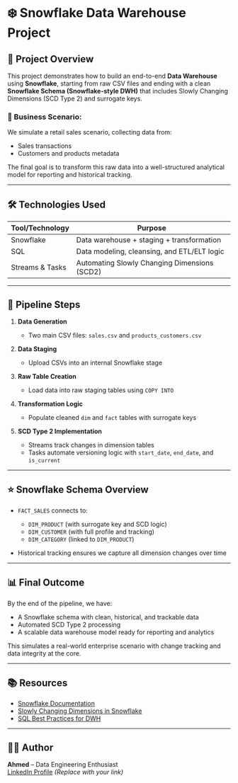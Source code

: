 
# ❄️ Snowflake Data Warehouse Project

## 📌 Project Overview

This project demonstrates how to build an end-to-end **Data Warehouse** using **Snowflake**, starting from raw CSV files and ending with a clean **Snowflake Schema (Snowflake-style DWH)** that includes Slowly Changing Dimensions (SCD Type 2) and surrogate keys.

### 🎯 Business Scenario:
We simulate a retail sales scenario, collecting data from:
- Sales transactions
- Customers and products metadata

The final goal is to transform this raw data into a well-structured analytical model for reporting and historical tracking.

---

## 🛠️ Technologies Used

| Tool/Technology     | Purpose                                      |
|---------------------|----------------------------------------------|
| Snowflake           | Data warehouse + staging + transformation   |
| SQL                 | Data modeling, cleansing, and ETL/ELT logic |
| Streams & Tasks     | Automating Slowly Changing Dimensions (SCD2)|

---

## 🔁 Pipeline Steps

1. **Data Generation**  
   - Two main CSV files: `sales.csv` and `products_customers.csv`

2. **Data Staging**  
   - Upload CSVs into an internal Snowflake stage

3. **Raw Table Creation**  
   - Load data into raw staging tables using `COPY INTO`

4. **Transformation Logic**  
   - Populate cleaned `dim` and `fact` tables with surrogate keys

5. **SCD Type 2 Implementation**  
   - Streams track changes in dimension tables
   - Tasks automate versioning logic with `start_date`, `end_date`, and `is_current`

---

## ⭐ Snowflake Schema Overview

- `FACT_SALES` connects to:
  - `DIM_PRODUCT` (with surrogate key and SCD logic)
  - `DIM_CUSTOMER` (with full profile and tracking)
  - `DIM_CATEGORY` (linked to `DIM_PRODUCT`)

- Historical tracking ensures we capture all dimension changes over time

---

## 📊 Final Outcome

By the end of the pipeline, we have:
- A Snowflake schema with clean, historical, and trackable data
- Automated SCD Type 2 processing
- A scalable data warehouse model ready for reporting and analytics

This simulates a real-world enterprise scenario with change tracking and data integrity at the core.

---

## 📚 Resources

- [Snowflake Documentation](https://docs.snowflake.com/)
- [Slowly Changing Dimensions in Snowflake](https://docs.snowflake.com/en/user-guide/streams-intro)
- [SQL Best Practices for DWH](https://mode.com/sql-tutorial/sql-best-practices/)

---

## 🧑‍💻 Author

**Ahmed** – Data Engineering Enthusiast  
[LinkedIn Profile](https://www.linkedin.com/) *(Replace with your link)*
